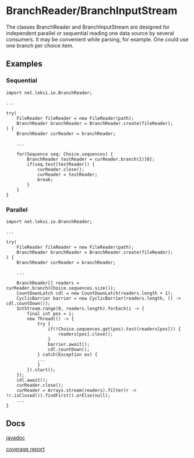 # BranchReader/BranchInputStream

The classes BranchReader and BranchInputStream are designed for independent parallel or sequential reading one data source by several consumers. It may be convenient while parsing, for example. One could use one branch per choice item.

## Examples

### Sequential
    
    import net.leksi.io.BranchReader;
 
    ...
 
    try(
        FileReader fileReader = new FileReader(path);
        BranchReader branchReader = BranchReader.create(fileReader);
    ) {
        BranchReader curReader = branchReader;
     
        ...
     
        for(Sequence seq: Choice.sequences) {
            BranchReader testReader = curReader.branch(1)[0];
            if(seq.test(testReader)) {
                curReader.close();
                curReader = testReader;
                break;
            }
        }
    }
    
### Parallel

    import net.leksi.io.BranchReader;
 
    ...
 
    try(
        FileReader fileReader = new FileReader(path);
        BranchReader branchReader = BranchReader.create(fileReader);
    ) {
        BranchReader curReader = branchReader;
     
        ...
        
        BranchReader[] readers = curReader.branch(Choice.sequences.size());
        CountDownLatch cdl = new CountDownLatch(readers.length + 1);
        CyclicBarrier barrier = new CyclicBarrier(readers.length, () -> cdl.countDown());
        IntStream.range(0, readers.length).forEach(i -> {
            final int pos = i;
            new Thread(() -> {
                try {
                    if(!Choice.sequences.get(pos).test(readers[pos])) {
                        readers[pos].close();
                    }
                    barrier.await();
                    cdl.countDown();
                } catch(Exception ex) {
                ...
                }
            }).start();
        });
        cdl.await();
        curReader.close();
        curReader = Arrays.stream(readers).filter(r -> !r.isClosed()).findFirst().orElse(null);
        ...
    }
    
## Docs

[javadoc](http://leksi.net/branch-input/javadoc/)

[coverage report](http://leksi.net/branch-input/report/)

